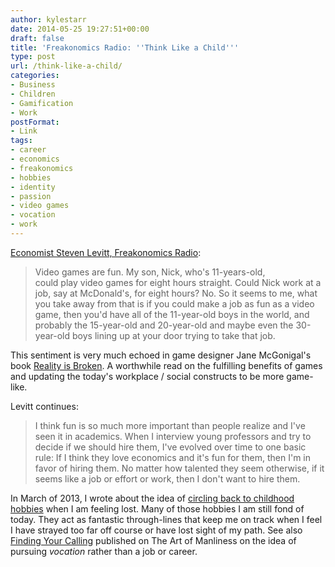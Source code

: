 ```yaml
---
author: kylestarr
date: 2014-05-25 19:27:51+00:00
draft: false
title: 'Freakonomics Radio: ''Think Like a Child'''
type: post
url: /think-like-a-child/
categories:
- Business
- Children
- Gamification
- Work
postFormat:
- Link
tags:
- career
- economics
- freakonomics
- hobbies
- identity
- passion
- video games
- vocation
- work
---
```


[Economist Steven Levitt, Freakonomics Radio](https://itunes.apple.com/us/podcast/freakonomics-radio/id354668519?mt=2&uo=4&at=1l3v2y3&ct=TSOG):


<blockquote>Video games are fun. My son, Nick, who's 11-years-old, could play video games for eight hours straight. Could Nick work at a job, say at McDonald's, for eight hours? No. So it seems to me, what you take away from that is if you could make a job as fun as a video game, then you'd have all of the 11-year-old boys in the world, and probably the 15-year-old and 20-year-old and maybe even the 30-year-old boys lining up at your door trying to take that job.</blockquote>


This sentiment is very much echoed in game designer Jane McGonigal's book [Reality is Broken](https://itunes.apple.com/us/book/reality-is-broken/id409506505?mt=11&uo=4&at=1l3v2y3&ct=TSOG). A worthwhile read on the fulfilling benefits of games and updating the today's workplace / social constructs to be more game-like.

Levitt continues:


<blockquote>I think fun is so much more important than people realize and I've seen it in academics. When I interview young professors and try to decide if we should hire them, I've evolved over time to one basic rule: If I think they love economics and it's fun for them, then I'm in favor of hiring them. No matter how talented they seem otherwise, if it seems like a job or effort or work, then I don't want to hire them.</blockquote>


In March of 2013, I wrote about the idea of [circling back to childhood hobbies](http://tsogaming.wordpress.com/2013/03/20/identity-crisis-kids-know-best/) when I am feeling lost. Many of those hobbies I am still fond of today. They act as fantastic through-lines that keep me on track when I feel I have strayed too far off course or have lost sight of my path. See also [Finding Your Calling](http://www.artofmanliness.com/2010/05/24/finding-your-calling-part-i-what-is-a-vocation/) published on The Art of Manliness on the idea of pursuing _vocation_ rather than a job or career.
